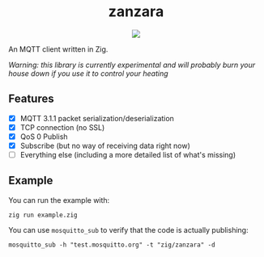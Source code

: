 <h1 align="center">zanzara</h1>
<p align="center">
    <a href="LICENSE"><img src="https://badgen.net/github/license/rbino/zanzara" /></a>
</p>

An MQTT client written in Zig.

*Warning: this library is currently experimental and will probably burn your house down if you use
it to control your heating*

## Features

- [x] MQTT 3.1.1 packet serialization/deserialization
- [x] TCP connection (no SSL)
- [x] QoS 0 Publish
- [x] Subscribe (but no way of receiving data right now)
- [ ] Everything else (including a more detailed list of what's missing)

## Example

You can run the example with:

```
zig run example.zig
```

You can use `mosquitto_sub` to verify that the code is actually publishing:

```
mosquitto_sub -h "test.mosquitto.org" -t "zig/zanzara" -d
```
